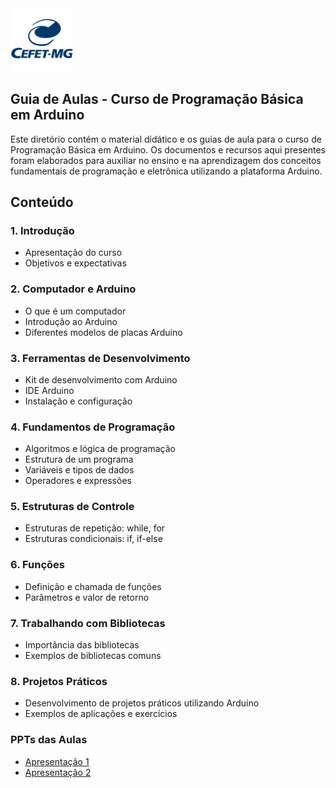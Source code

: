 <td style="width: 20%;"><img src=https://github.com/Epaminondaslage/Automacao-industrial-e-residencial-Ecossistema-didatico/blob/main/img/Logo_CEFET-MG.png width="20%" /></td>

## Guia de Aulas - Curso de Programação Básica em Arduino

Este diretório contém o material didático e os guias de aula para o curso de Programação Básica em Arduino. Os documentos e recursos aqui presentes foram elaborados para auxiliar no ensino e na aprendizagem dos conceitos fundamentais de programação e eletrônica utilizando a plataforma Arduino.

## Conteúdo

### 1. Introdução
- Apresentação do curso
- Objetivos e expectativas

### 2. Computador e Arduino
- O que é um computador
- Introdução ao Arduino
- Diferentes modelos de placas Arduino

### 3. Ferramentas de Desenvolvimento
- Kit de desenvolvimento com Arduino
- IDE Arduino
- Instalação e configuração

### 4. Fundamentos de Programação
- Algoritmos e lógica de programação
- Estrutura de um programa
- Variáveis e tipos de dados
- Operadores e expressões

### 5. Estruturas de Controle
- Estruturas de repetição: while, for
- Estruturas condicionais: if, if-else


### 6. Funções
- Definição e chamada de funções
- Parâmetros e valor de retorno

### 7. Trabalhando com Bibliotecas
- Importância das bibliotecas
- Exemplos de bibliotecas comuns

### 8. Projetos Práticos
- Desenvolvimento de projetos práticos utilizando Arduino
- Exemplos de aplicações e exercícios

### PPTs das Aulas
- [Apresentação 1](https://docs.google.com/presentation/d/1xNcnfATCOnP69R0GXfWbdoShxTK1as-e/edit?usp=sharing&ouid=101750793150395365396&rtpof=true&sd=true)
- [Apresentação 2](https://docs.google.com/presentation/d/15aVcfabaigF9RZD1qO9j5lWnm4hAVuIn/edit?usp=drive_link&ouid=101750793150395365396&rtpof=true&sd=true)





